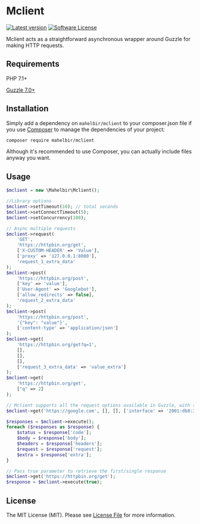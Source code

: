 # Mclient

[![Latest version][ico-version]][link-packagist]
[![Software License][ico-license]][link-license]

Mclient acts as a straightforward asynchronous wrapper around Guzzle for making HTTP requests.

## Requirements

PHP 7.1+

[Guzzle 7.0+](https://github.com/guzzle/guzzle)

## Installation

Simply add a dependency on `mahelbir/mclient` to your composer.json file if you
use [Composer](https://getcomposer.org/) to manage the dependencies of your project:

```sh
composer require mahelbir/mclient
```

Although it's recommended to use Composer, you can actually include files anyway you want.

## Usage

```php
$mclient = new \Mahelbir\Mclient();

//Library options
$mclient->setTimeout(10); // total seconds
$mclient->setConnectTimeout(5);
$mclient->setConcurrency(100);

// Async multiple requests
$mclient->request(
    'GET',
    'https://httpbin.org/get',
    ['X-CUSTOM-HEADER' => 'Value'],
    ['proxy' => '127.0.0.1:8080'],
    'request_1_extra_data'
);
$mclient->post(
    'https://httpbin.org/post',
    ['key' => 'value'],
    ['User-Agent' => 'Googlebot'],
    ['allow_redirects' => false],
    'request_2_extra_data'
);
$mclient->post(
    'https://httpbin.org/post',
    '{"key": "value"}',
    ['content-type' => 'application/json']
);
$mclient->get(
    'https://httpbin.org/get?q=1',
    [],
    [],
    [],
    ['request_3_extra_data' => 'value_extra']
);
$mclient->get(
    'https://httpbin.org/get',
    ["q" => 2]
);

// Mclient supports all the request options available in Guzzle, with the addition of an 'interface' option (https://docs.guzzlephp.org/en/stable/request-options.html)
$mclient->get('https://google.com', [], [], ['interface' => '2001:db8:3333:4444:5555:6666:7777:8888']);

$responses = $mclient->execute();
foreach ($responses as $response) {
    $status = $response['code'];
    $body = $response['body'];
    $headers = $response['headers'];
    $request = $response['request'];
    $extra = $response['extra'];
}

// Pass true parameter to retrieve the first/single response
$mclient->get('https://httpbin.org/get');
$response = $mclient->execute(true);
```

## License

The MIT License (MIT). Please see [License File](LICENSE) for more information.

[ico-version]: https://img.shields.io/packagist/v/mahelbir/mclient.svg?style=flat-square

[ico-license]: https://img.shields.io/badge/license-MIT-brightgreen.svg?style=flat-square

[link-packagist]: https://packagist.org/packages/mahelbir/mclient

[link-license]: LICENSE
